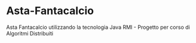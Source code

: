 # Asta-Fantacalcio
Asta Fantacalcio utilizzando la tecnologia Java RMI - Progetto per corso di Algoritmi Distribuiti
